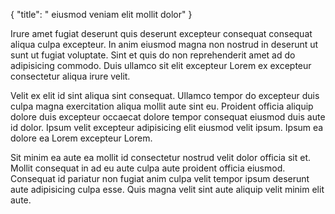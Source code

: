 {
  "title": " eiusmod veniam elit mollit dolor"
}

Irure amet fugiat deserunt quis deserunt excepteur consequat consequat aliqua culpa excepteur. In anim eiusmod magna non nostrud in deserunt ut sunt ut fugiat voluptate. Sint et quis do non reprehenderit amet ad do adipisicing commodo. Duis ullamco sit elit excepteur Lorem ex excepteur consectetur aliqua irure velit.

Velit ex elit id sint aliqua sint consequat. Ullamco tempor do excepteur duis culpa magna exercitation aliqua mollit aute sint eu. Proident officia aliquip dolore duis excepteur occaecat dolore tempor consequat eiusmod duis aute id dolor. Ipsum velit excepteur adipisicing elit eiusmod velit ipsum. Ipsum ea dolore ea Lorem excepteur Lorem.

Sit minim ea aute ea mollit id consectetur nostrud velit dolor officia sit et. Mollit consequat in ad eu aute culpa aute proident officia eiusmod. Consequat id pariatur non fugiat anim culpa velit tempor ipsum deserunt aute adipisicing culpa esse. Quis magna velit sint aute aliquip velit minim elit aute.